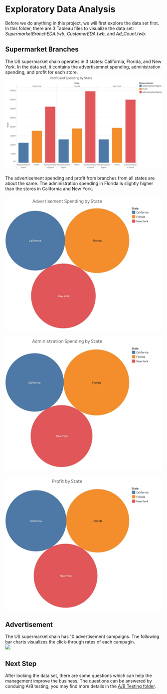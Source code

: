 # Exploratory Data Analysis
Before we do anything in this project, we will first explore the data set first. In this folder, there are 3 Tableau files to visualize the data set: <i>SupermarketBranchEDA.twb</i>, <i>CustomerEDA.twb</i>, and <i>Ad_Count.twb</i>.

## Supermarket Branches
The US supermarket chain operates in 3 states: California, Florida, and New York. In the data set, it contains the advertisemnet spending, administration spending, and profit for each store. 
<br>
<img src="ProfitSpending_Bar.jpg">
<br><br>
The advertisement spending and profit from branches from all states are about the same. The administration spending in Florida is slightly higher than the stores in California and New York.
<br><br>
<img src="Ad_Portion.jpg">
<br><br>
<img src="Admin_Portion.jpg">
<br><br>
<img src="Profit_Portion.jpg">

## Advertisement
The US supermarket chain has 10 advertisement campaigns. The following bar charts visualizes the click-through rates of each campagin.
<br>
<img src="Ad_count.jph">

## Next Step
After looking the data set, there are some questions which can help the management improve the business. The questions can be answered by conduing A/B testing, you may find more details in the [A/B Testing folder](../Abtesting).

